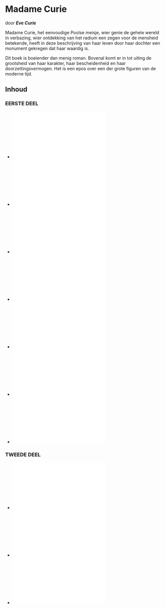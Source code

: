 # Madame Curie
door  ***Eve Curie***

Madame Curie, het eenvoudige Poolse meisje, wier genie de gehele wereld in verbazing, wier ontdekking van het radium een zegen voor de mensheid betekende, heeft in deze beschrijving van haar leven door haar dochter een monument gekregen dat haar waardig is.

Dit boek is boeiender dan menig roman. Bovenal komt er in tot uiting de grootsheid van haar karakter, haar bescheidenheid en haar doorzettingsvermogen. Het is een epos over een der grote figuren van de moderne tijd.

## Inhoud

### EERSTE DEEL

- ![I. Mania](hfst01_mania_wordt_marie.md)
- ![II. Sombere dagen](hfst02_sombere_dagen.md)
- ![III. Meisjestijd](hfst03_meisjestijd.md)
- ![IV. Roeping](hfst04_roeping.md)
- ![V. Gouvernante](hfst05_gouvernante.md)
- ![VI. De lange wachttijd](hfst06_de_lange_wachttijd.md)
- ![VII. Vlucht](hfst07_vlucht.md)

### TWEEDE DEEL

- ![VIII. Parijs](hfst08_parijs.md)
- ![IX. Veertig roebel per maand](hfst09_40_roebel_per_maand.md)
- ![X. Pierre Curie](hfst10_pierre_curie.md)

